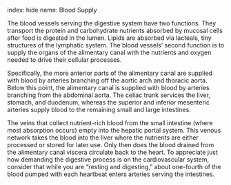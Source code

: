 index: hide
name: Blood Supply

The blood vessels serving the digestive system have two functions. They transport the protein and carbohydrate nutrients absorbed by mucosal cells after food is digested in the lumen. Lipids are absorbed via lacteals, tiny structures of the lymphatic system. The blood vessels’ second function is to supply the organs of the alimentary canal with the nutrients and oxygen needed to drive their cellular processes.

Specifically, the more anterior parts of the alimentary canal are supplied with blood by arteries branching off the aortic arch and thoracic aorta. Below this point, the alimentary canal is supplied with blood by arteries branching from the abdominal aorta. The celiac trunk services the liver, stomach, and duodenum, whereas the superior and inferior mesenteric arteries supply blood to the remaining small and large intestines.

The veins that collect nutrient-rich blood from the small intestine (where most absorption occurs) empty into the hepatic portal system. This venous network takes the blood into the liver where the nutrients are either processed or stored for later use. Only then does the blood drained from the alimentary canal viscera circulate back to the heart. To appreciate just how demanding the digestive process is on the cardiovascular system, consider that while you are “resting and digesting,” about one-fourth of the blood pumped with each heartbeat enters arteries serving the intestines.
